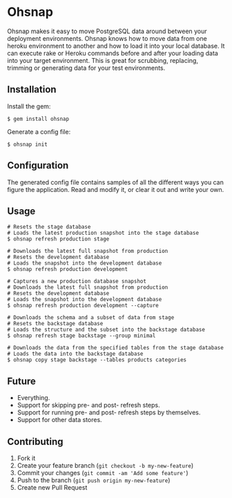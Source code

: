 # Ohsnap

Ohsnap makes it easy to move PostgreSQL data around between your deployment
environments. Ohsnap knows how to move data from one heroku environment to
another and how to load it into your local database. It can execute rake or
Heroku commands before and after your loading data into your target
environment. This is great for scrubbing, replacing, trimming or generating
data for your test environments.

## Installation

Install the gem:

    $ gem install ohsnap

Generate a config file:

    $ ohsnap init

## Configuration

The generated config file contains samples of all the different ways you can
figure the application. Read and modify it, or clear it out and write your own.

## Usage

    # Resets the stage database
    # Loads the latest production snapshot into the stage database
    $ ohsnap refresh production stage

    # Downloads the latest full snapshot from production
    # Resets the development database
    # Loads the snapshot into the development database
    $ ohsnap refresh production development

    # Captures a new production database snapshot
    # Downloads the latest full snapshot from production
    # Resets the development database
    # Loads the snapshot into the development database
    $ ohsnap refresh production development --capture

    # Downloads the schema and a subset of data from stage
    # Resets the backstage database
    # Loads the structure and the subset into the backstage database
    $ ohsnap refresh stage backstage --group minimal

    # Downloads the data from the specified tables from the stage database
    # Loads the data into the backstage database
    $ ohsnap copy stage backstage --tables products categories

## Future

  * Everything.
  * Support for skipping pre- and post- refresh steps.
  * Support for running pre- and post- refresh steps by themselves.
  * Support for other data stores.

## Contributing

  1. Fork it
  2. Create your feature branch (`git checkout -b my-new-feature`)
  3. Commit your changes (`git commit -am 'Add some feature'`)
  4. Push to the branch (`git push origin my-new-feature`)
  5. Create new Pull Request
